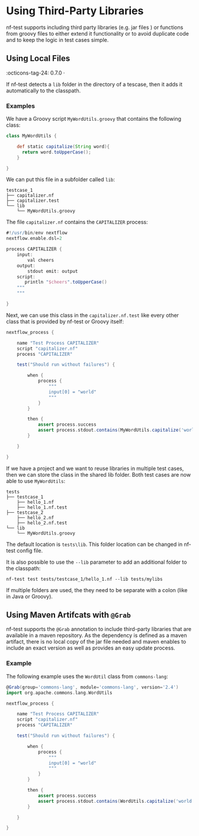 # Using Third-Party Libraries

nf-test supports including third party libraries (e.g. jar files ) or functions from groovy files to either extend it functionality or to avoid duplicate code and to keep the logic in test cases simple.

## Using Local Files

:octicons-tag-24: 0.7.0 ·

If nf-test detects a `lib` folder in the directory of a tescase, then it adds it automatically to the classpath.

### Examples
We have a Groovy script `MyWordUtils.groovy` that contains the following class:

```Groovy
class MyWordUtils {

    def static capitalize(String word){
      return word.toUpperCase();
    }

}
```

We can put this file in a subfolder called `lib`:

```
testcase_1
├── capitalizer.nf
├── capitalizer.test
└── lib
    └── MyWordUtils.groovy
```

The file `capitalizer.nf` contains the `CAPITALIZER` process:

```Groovy
#!/usr/bin/env nextflow
nextflow.enable.dsl=2

process CAPITALIZER {
    input:
        val cheers
    output:
        stdout emit: output
    script:
       println "$cheers".toUpperCase()
    """
    """

}
```

Next, we can use this class in the `capitalizer.nf.test` like every other class that is provided by nf-test or Groovy itself:

```Groovy
nextflow_process {

    name "Test Process CAPITALIZER"
    script "capitalizer.nf"
    process "CAPITALIZER"

    test("Should run without failures") {

        when {
            process {
                """
                input[0] = "world"
                """
            }
        }

        then {
            assert process.success
            assert process.stdout.contains(MyWordUtils.capitalize('world'))
        }

    }

}
```

If we have a project and we want to reuse libraries in multiple test cases, then we can store the class in the shared lib folder. Both test cases are now able to use `MyWordUtils`:

```
tests
├── testcase_1
    ├── hello_1.nf
    ├── hello_1.nf.test
├── testcase_2
    ├── hello_2.nf
    ├── hello_2.nf.test
└── lib
    └── MyWordUtils.groovy        
```

The default location is `tests\lib`. This folder location can be changed in nf-test config file.

It is also possible to use the `--lib` parameter to add an additional folder to the classpath:

```
nf-test test tests/testcase_1/hello_1.nf --lib tests/mylibs
```

If multiple folders are used, the they need to be separate with a colon (like in Java or Groovy).

## Using Maven Artifcats with `@Grab`

nf-test supports the `@Grab` annotation to include third-party libraries that are available in a maven repository. As the dependency is defined as a maven artifact, there is no local copy of the jar file needed and maven enables to include an exact version as well as provides an easy update process.

### Example

The following example uses the `WordUtil` class from `commons-lang`:

```Groovy
@Grab(group='commons-lang', module='commons-lang', version='2.4')
import org.apache.commons.lang.WordUtils

nextflow_process {

    name "Test Process CAPITALIZER"
    script "capitalizer.nf"
    process "CAPITALIZER"

    test("Should run without failures") {

        when {
            process {
                """
                input[0] = "world"
                """
            }
        }

        then {
            assert process.success
            assert process.stdout.contains(WordUtils.capitalize('world'))
        }

    }

}
```
